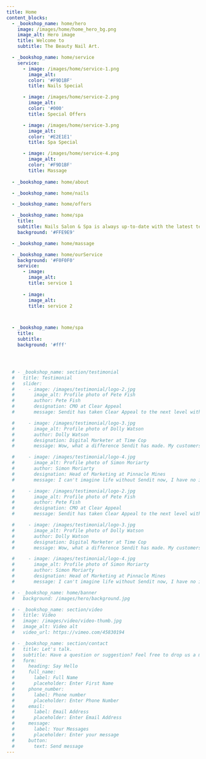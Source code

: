 ```yaml
---
title: Home
content_blocks:
  - _bookshop_name: home/hero
    image: /images/home/home_hero_bg.png
    image_alt: Hero image
    title: Welcome to
    subtitle: The Beauty Nail Art.

  - _bookshop_name: home/service
    service: 
      - image: /images/home/service-1.png
        image_alt: 
        color: '#F9D1BF'
        title: Nails Special

      - image: /images/home/service-2.png
        image_alt: 
        color: '#000'
        title: Special Offers

      - image: /images/home/service-3.png
        image_alt: 
        color: '#E2E1E1'
        title: Spa Special

      - image: /images/home/service-4.png
        image_alt: 
        color: '#F9D1BF'
        title: Massage
        
  - _bookshop_name: home/about

  - _bookshop_name: home/nails

  - _bookshop_name: home/offers

  - _bookshop_name: home/spa
    title: 
    subtitle: Nails Salon & Spa is always up-to-date with the latest technology and trends in the nail industry. With years of experience, we take pride in doing a great job.
    background: '#FFE9E9'

  - _bookshop_name: home/massage

  - _bookshop_name: home/ourService
    background: '#F0F0F0'
    service: 
      - image: 
        image_alt:
        title: service 1
        
      - image: 
        image_alt:
        title: service 2



  - _bookshop_name: home/spa
    title: 
    subtitle:
    background: '#fff'




  # - _bookshop_name: section/testimonial
  #   title: Testimonial
  #   slider:
  #     - image: /images/testimonial/logo-2.jpg
  #       image_alt: Profile photo of Pete Fish
  #       author: Pete Fish
  #       designation: CMO at Clear Appeal
  #       message: Sendit has taken Clear Appeal to the next level with it's beautiful targetted email campaigns.

  #     - image: /images/testimonial/logo-3.jpg
  #       image_alt: Profile photo of Dolly Watson
  #       author: Dolly Watson
  #       designation: Digital Marketer at Time Cop
  #       message: Wow, what a difference Sendit has made. My customers are more engaged than ever.

  #     - image: /images/testimonial/logo-4.jpg
  #       image_alt: Profile photo of Simon Moriarty
  #       author: Simon Moriarty
  #       designation: Head of Marketing at Pinnacle Mines
  #       message: I can't imagine life without Sendit now, I have no idea how we were surviving before.

  #     - image: /images/testimonial/logo-2.jpg
  #       image_alt: Profile photo of Pete Fish
  #       author: Pete Fish
  #       designation: CMO at Clear Appeal
  #       message: Sendit has taken Clear Appeal to the next level with it's beautiful targetted email campaigns.

  #     - image: /images/testimonial/logo-3.jpg
  #       image_alt: Profile photo of Dolly Watson
  #       author: Dolly Watson
  #       designation: Digital Marketer at Time Cop
  #       message: Wow, what a difference Sendit has made. My customers are more engaged than ever.

  #     - image: /images/testimonial/logo-4.jpg
  #       image_alt: Profile photo of Simon Moriarty
  #       author: Simon Moriarty
  #       designation: Head of Marketing at Pinnacle Mines
  #       message: I can't imagine life without Sendit now, I have no idea how we were surviving before.

  # - _bookshop_name: home/banner
  #   background: /images/hero/background.jpg

  # - _bookshop_name: section/video
  #   title: Video
  #   image: /images/video/video-thumb.jpg
  #   image_alt: Video alt
  #   video_url: https://vimeo.com/45830194

  # - _bookshop_name: section/contact
  #   title: Let's talk.
  #   subtitle: Have a question or suggestion? Feel free to drop us a message!
  #   form:
  #     heading: Say Hello
  #     full_name:
  #       label: Full Name
  #       placeholder: Enter First Name
  #     phone_number:
  #       label: Phone number
  #       placeholder: Enter Phone Number
  #     email:
  #       label: Email Address
  #       placeholder: Enter Email Address
  #     message:
  #       label: Your Messages
  #       placeholder: Enter your message
  #     button:
  #       text: Send message
---
```

